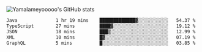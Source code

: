 ![Yamalameyooooo's GitHub stats](https://github-readme-stats.vercel.app/api?username=yamalameyooooo&theme=transparent&show_icons=true\&show=reviews,discussions_started,discussions_answered,prs_merged,prs_merged_percentage)

<!--START_SECTION:waka-->

```txt
Java              1 hr 19 mins    █████████████▓░░░░░░░░░░░   54.37 %
TypeScript        27 mins         ████▓░░░░░░░░░░░░░░░░░░░░   19.12 %
JSON              18 mins         ███▒░░░░░░░░░░░░░░░░░░░░░   12.99 %
XML               10 mins         █▓░░░░░░░░░░░░░░░░░░░░░░░   07.19 %
GraphQL           5 mins          █░░░░░░░░░░░░░░░░░░░░░░░░   03.85 %
```

<!--END_SECTION:waka-->
